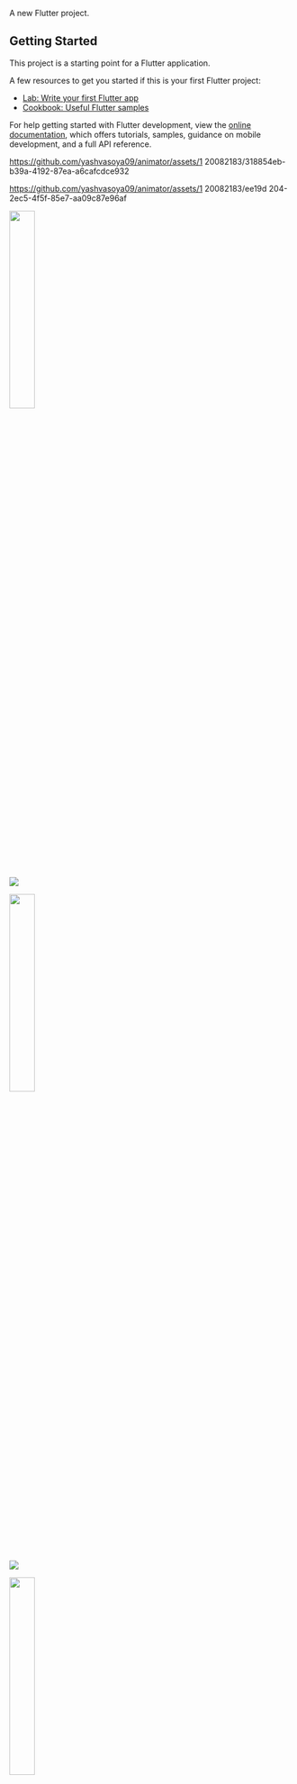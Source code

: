 A new Flutter project.

## Getting Started

This project is a starting point for a Flutter application.

A few resources to get you started if this is your first Flutter project:

- [Lab: Write your first Flutter app](https://docs.flutter.dev/get-started/codelab)
- [Cookbook: Useful Flutter samples](https://docs.flutter.dev/cookbook)

For help getting started with Flutter development, view the
[online documentation](https://docs.flutter.dev/), which offers tutorials,
samples, guidance on mobile development, and a full API reference.


https://github.com/yashvasoya09/animator/assets/1 20082183/318854eb-b39a-4192-87ea-a6cafcdce932


https://github.com/yashvasoya09/animator/assets/1 20082183/ee19d 204-2ec5-4f5f-85e7-aa09c87e96af


<p>
<img src = "https://github.com/yashvasoya09/animator/assets/120082183/cf06a9a6-7818-496e-9d95-85e381aeefa1" height=" 30%"width=" 30%">
</p>


<p>
<img src = "https://github.com/yashvasoya09/animator/assets/120082183/d21c9b5c-513e-4baf-9ff0-04f23c52a0a1) height=" 30%"width=" 30%">
</p>


<p>
<img src = "https://github.com/yashvasoya09/animator/assets/120082183/1864057c-5e41-48d0-82f9-f768a53746f7" height=" 30%"width=" 30%">
</p>


<p>
<img src = "https://github.com/yashvasoya09/animator/assets/120082183/610d2f18-d7d2-404d-ac8a-c7f792e208c7) height=" 30%"width=" 30%">
</p>


<p>
<img src = "https://github.com/yashvasoya09/animator/assets/120082183/79637882-c55d-4cf3-bda9-f8d5b474801d" height=" 30%"width=" 30%">
</p>

